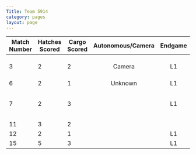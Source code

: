 ```yaml
---
Title: Team 5914
category: pages
layout: page
---
```

Match Number|Hatches Scored|Cargo Scored|Autonomous/Camera|Endgame |Notable Features|
------------|--------------|------------|:---------------:|:------:|----------------|
3           |2             |2           |Camera           |L1      |Doesn't move in sandstorm|
6           |2             |1           |Unknown          |L1      |                |
7           |2             |3           |                 |L1      |Reaches second level of rocket|
11          |3             |2           |                 |        |                |
12          |2             |1           |                 |L1      |                |
15          |5             |3           |                 |L1      |                |